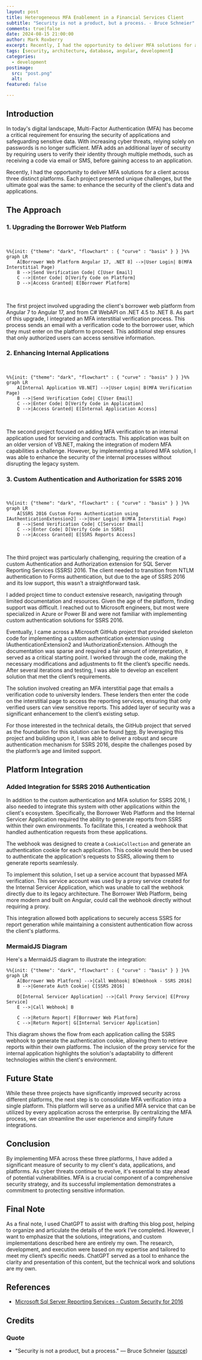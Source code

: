 ```yaml
---
layout: post
title: Heterogeneous MFA Enablement in a Financial Services Client
subtitle: "Security is not a product, but a process. - Bruce Schneier"
comments: true|false
date: 2024-08-15 21:00:00
author: Mark Roxberry
excerpt: Recently, I had the opportunity to deliver MFA solutions for a client across three distinct platforms. Each project presented unique challenges, but the ultimate goal was the same - to enhance the security of the client's data and applications.
tags: [security, architecture, database, angular, development]
categories:
  - development
postimage:
  src: "post.png"
  alt: 
featured: false

---
```

## Introduction

In today's digital landscape, Multi-Factor Authentication (MFA) has become a critical requirement for ensuring the security of applications and safeguarding sensitive data. With increasing cyber threats, relying solely on passwords is no longer sufficient. MFA adds an additional layer of security by requiring users to verify their identity through multiple methods, such as receiving a code via email or SMS, before gaining access to an application.

Recently, I had the opportunity to deliver MFA solutions for a client across three distinct platforms. Each project presented unique challenges, but the ultimate goal was the same: to enhance the security of the client's data and applications.

## The Approach

### 1. Upgrading the Borrower Web Platform

&nbsp;
&nbsp;

```mermaid
%%{init: {"theme": "dark", "flowchart" : { "curve" : "basis" } } }%%
graph LR
    A[Borrower Web Platform Angular 17, .NET 8] -->|User Login| B(MFA Interstitial Page)
    B -->|Send Verification Code| C[User Email]
    C -->|Enter Code| D[Verify Code on Platform]
    D -->|Access Granted| E[Borrower Platform]
```
&nbsp;
&nbsp;

The first project involved upgrading the client's borrower web platform from Angular 7 to Angular 17, and from C# WebAPI on .NET 4.5 to .NET 8. As part of this upgrade, I integrated an MFA interstitial verification process. This process sends an email with a verification code to the borrower user, which they must enter on the platform to proceed. This additional step ensures that only authorized users can access sensitive information.

### 2. Enhancing Internal Applications

&nbsp;
&nbsp;

```mermaid
%%{init: {"theme": "dark", "flowchart" : { "curve" : "basis" } } }%%
graph LR
    A[Internal Application VB.NET] -->|User Login| B(MFA Verification Page)
    B -->|Send Verification Code| C[User Email]
    C -->|Enter Code| D[Verify Code in Application]
    D -->|Access Granted| E[Internal Application Access]
```
&nbsp;
&nbsp;

The second project focused on adding MFA verification to an internal application used for servicing and contracts. This application was built on an older version of VB.NET, making the integration of modern MFA capabilities a challenge. However, by implementing a tailored MFA solution, I was able to enhance the security of the internal processes without disrupting the legacy system.

### 3. Custom Authentication and Authorization for SSRS 2016

&nbsp;
&nbsp;

```mermaid
%%{init: {"theme": "dark", "flowchart" : { "curve" : "basis" } } }%%
graph LR
    A[SSRS 2016 Custom Forms Authentication using IAuthenticationExtension2] -->|User Login| B(MFA Interstitial Page)
    B -->|Send Verification Code| C[Servicer Email]
    C -->|Enter Code| D[Verify Code in SSRS]
    D -->|Access Granted| E[SSRS Reports Access]
```

&nbsp;
&nbsp;

The third project was particularly challenging, requiring the creation of a custom Authentication and Authorization extension for SQL Server Reporting Services (SSRS) 2016. The client needed to transition from NTLM authentication to Forms authentication, but due to the age of SSRS 2016 and its low support, this wasn’t a straightforward task.

I added project time to conduct extensive research, navigating through limited documentation and resources. Given the age of the platform, finding support was difficult. I reached out to Microsoft engineers, but most were specialized in Azure or Power BI and were not familiar with implementing custom authentication solutions for SSRS 2016.

Eventually, I came across a Microsoft GitHub project that provided skeleton code for implementing a custom authentication extension using IAuthenticationExtension2 and IAuthorizationExtension. Although the documentation was sparse and required a fair amount of interpretation, it served as a critical starting point. I worked through the code, making the necessary modifications and adjustments to fit the client’s specific needs. After several iterations and testing, I was able to develop an excellent solution that met the client’s requirements.

The solution involved creating an MFA interstitial page that emails a verification code to university lenders. These lenders then enter the code on the interstitial page to access the reporting services, ensuring that only verified users can view sensitive reports. This added layer of security was a significant enhancement to the client’s existing setup.

For those interested in the technical details, the GitHub project that served as the foundation for this solution can be found [here](https://github.com/microsoft/Reporting-Services/tree/master/CustomSecuritySample2016). By leveraging this project and building upon it, I was able to deliver a robust and secure authentication mechanism for SSRS 2016, despite the challenges posed by the platform’s age and limited support.

## Platform Integration

### Added Integration for SSRS 2016 Authentication

In addition to the custom authentication and MFA solution for SSRS 2016, I also needed to integrate this system with other applications within the client's ecosystem. Specifically, the Borrower Web Platform and the Internal Servicer Application required the ability to generate reports from SSRS within their own environments. To facilitate this, I created a webhook that handled authentication requests from these applications.

The webhook was designed to create a `CookieCollection` and generate an authentication cookie for each application. This cookie would then be used to authenticate the application's requests to SSRS, allowing them to generate reports seamlessly.

To implement this solution, I set up a service account that bypassed MFA verification. This service account was used by a proxy service created for the Internal Servicer Application, which was unable to call the webhook directly due to its legacy architecture. The Borrower Web Platform, being more modern and built on Angular, could call the webhook directly without requiring a proxy.

This integration allowed both applications to securely access SSRS for report generation while maintaining a consistent authentication flow across the client's platforms.

### MermaidJS Diagram

Here's a MermaidJS diagram to illustrate the integration:

```mermaid
%%{init: {"theme": "dark", "flowchart" : { "curve" : "basis" } } }%%
graph LR
    A[Borrower Web Platform] -->|Call Webhook| B[Webhook - SSRS 2016]
    B -->|Generate Auth Cookie| C[SSRS 2016]
    
    D[Internal Servicer Application] -->|Call Proxy Service| E[Proxy Service]
    E -->|Call Webhook| B
    
    C -->|Return Report| F[Borrower Web Platform]
    C -->|Return Report| G[Internal Servicer Application]
```

This diagram shows the flow from each application calling the SSRS webhook to generate the authentication cookie, allowing them to retrieve reports within their own platforms. The inclusion of the proxy service for the internal application highlights the solution's adaptability to different technologies within the client's environment.

## Future State

While these three projects have significantly improved security across different platforms, the next step is to consolidate MFA verification into a single platform. This platform will serve as a unified MFA service that can be utilized by every application across the enterprise. By centralizing the MFA process, we can streamline the user experience and simplify future integrations.

## Conclusion

By implementing MFA across these three platforms, I have added a significant measure of security to my client's data, applications, and platforms. As cyber threats continue to evolve, it's essential to stay ahead of potential vulnerabilities. MFA is a crucial component of a comprehensive security strategy, and its successful implementation demonstrates a commitment to protecting sensitive information.

## Final Note

As a final note, I used ChatGPT to assist with drafting this blog post, helping to organize and articulate the details of the work I’ve completed. However, I want to emphasize that the solutions, integrations, and custom implementations described here are entirely my own. The research, development, and execution were based on my expertise and tailored to meet my client’s specific needs. ChatGPT served as a tool to enhance the clarity and presentation of this content, but the technical work and solutions are my own.

## References

- [Microsoft Sql Server Reporting Services - Custom Security for 2016](https://github.com/microsoft/Reporting-Services/tree/master/CustomSecuritySample2016)

## Credits

### Quote

- "Security is not a product, but a process." — Bruce Schneier ([source](https://www.schneier.com/))
